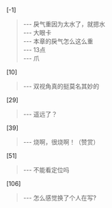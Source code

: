 
[-1] 
>--- 戾气重因为太水了，就摁水<br>
>--- 大眼卡<br>
>--- 本章的戾气怎么这么重<br>
>--- 13点<br>
>--- 爪<br>

[10] 
>--- 双视角真的挺莫名其妙的<br>

[29] 
>--- 遥远了？<br>

[39] 
>--- 烧啊，很烧啊！（赞赏）<br>

[51] 
>--- 不能看定位吗<br>

[106] 
>--- 怎么感觉换了个人在写?<br>
